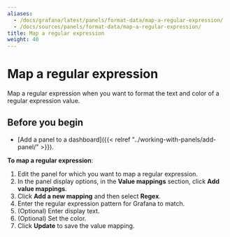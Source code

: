```yaml
---
aliases:
  - /docs/grafana/latest/panels/format-data/map-a-regular-expression/
  - /docs/sources/panels/format-data/map-a-regular-expression/
title: Map a regular expression
weight: 40
---
```


# Map a regular expression

Map a regular expression when you want to format the text and color of a regular expression value.

## Before you begin

- [Add a panel to a dashboard]({{< relref "../working-with-panels/add-panel/" >}}).

**To map a regular expression**:

1. Edit the panel for which you want to map a regular expression.
1. In the panel display options, in the **Value mappings** section, click **Add value mappings**.
1. Click **Add a new mapping** and then select **Regex**.
1. Enter the regular expression pattern for Grafana to match.
1. (Optional) Enter display text.
1. (Optional) Set the color.
1. Click **Update** to save the value mapping.
